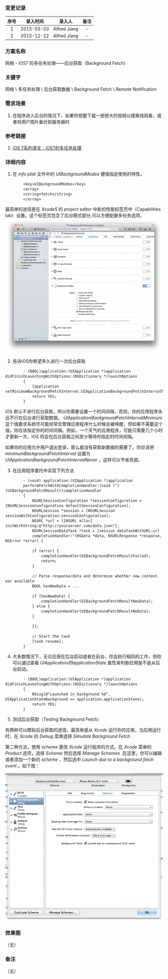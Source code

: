 ### 变更记录

| 序号 | 录入时间 | 录入人 | 备注 |
|:--------:|:--------:|:--------:|:--------:|
| 1 | 2015-03-03 | Alfred Jiang | - |
| 2 | 2015-12-22 | Alfred Jiang | - |

### 方案名称

网络 - iOS7 的多任务处理——后台获取（Background Fetch）

### 关键字

网络 \ 多任务处理 \ 后台获取数据 \ Background Fetch \ Remote Notification

### 需求场景

1. 在程序进入后台的情况下，如果你想要下载一部很大的视频以便离线观看，或者将用户图片备份到服务器时

### 参考链接

1. [iOS 7系列译文：iOS7的多任务处理](http://www.kuqin.com/shuoit/20131223/337138.html)

### 详细内容

1. 在 *info plist* 文件中的 *UIBackgroundModes* 健值指定使用的特性。
```
        <key>UIBackgroundModes</key>
        <array>
        <string>fetch</string>
        </array>
```

 最简单的途径是在 *Xcode5* 的 *project editor* 中新的性能标签页中（Capabilities tab）设置，这个标签页包含了后台模式部分,可以方便配置多任务选项。
 ![back_fetch](Images/Image_00043_00001.jpg)

2. 告诉iOS你希望多久进行一次后台获取
```
        - (BOOL)application:(UIApplication *)application didFinishLaunchingWithOptions:(NSDictionary *)launchOptions
        {
            [application setMinimumBackgroundFetchInterval:UIApplicationBackgroundFetchIntervalMinimum];
            return YES;
        }
```

 iOS 默认不进行后台获取，所以你需要设置一个时间间隔，否则，你的应用程序永远不行在后台进行获取数据。 *UIApplicationBackgroundFetchIntervalMinimum* 这个值要求系统尽可能经常去管理应用程序什么时候会被唤醒，但如果不需要这个值，你应该指定你的时间间隔。例如，一个天气的应用程序，可能只需要几个小时才更新一次，iOS 将会在后台获取之间至少等待你指定的时间间隔。

 如果你的应用允许用户退出登录，那么就没有获取新数据的需要了，你应该把 *minimumBackgroundFetchInterval* 设置为 *UIApplicationBackgroundFetchIntervalNever* ，这样可以节省资源。

3. 在应用程序委托中实现下列方法
```
        - (void) application:(UIApplication *)application
        performFetchWithCompletionHandler:(void (^)(UIBackgroundFetchResult))completionHandler
        {
            NSURLSessionConfiguration *sessionConfiguration = [NSURLSessionConfiguration defaultSessionConfiguration];
            NSURLSession *session = [NSURLSession sessionWithConfiguration:sessionConfiguration];
            NSURL *url = [[NSURL alloc] initWithString:@"http://yourserver.com/data.json"];
            NSURLSessionDataTask *task = [session dataTaskWithURL:url
            completionHandler:^(NSData *data, NSURLResponse *response, NSError *error) {

            if (error) {
                completionHandler(UIBackgroundFetchResultFailed);
                return;
            }

            // Parse response/data and determine whether new content was available
            BOOL hasNewData = ...

            if (hasNewData) {
                completionHandler(UIBackgroundFetchResultNewData);
            } else {
                completionHandler(UIBackgroundFetchResultNoData);
            }

            }];

            // Start the task
            [task resume];
        }
```

4. 大多数情况下，无论应用在后台启动或者在前台，你会执行相同的工作，但你可以通过查看 *UIApplication的applicationState* 属性来判断应用是不是从后台启动。
```
        - (BOOL)application:(UIApplication *)application didFinishLaunchingWithOptions:(NSDictionary *)launchOptions
        {
            NSLog(@"Launched in background %d", UIApplicationStateBackground == application.applicationState);
            return YES;
        }
```

5. 测试后台获取（Testing Background Fetch）

 有两种可以模拟后台获取的途径。最简单是从 *Xcode* 运行你的应用，当应用运行时，在 *Xcode* 的 *Debug* 菜单选择 *Simulate Background Fetch* .

 第二种方法，使用 *scheme* 更改 *Xcode* 运行程序的方式。在 *Xcode* 菜单的 *Product* 选项，选择 *Scheme* 然后选择 *Manage Schemes* .在这里，你可以编辑或者添加一个新的 *scheme* ，然后选中 *Launch due to a background fetch event* 。如下图：

![back_fetch_2](images/Image_00043_00002.png)

### 效果图
（无）

### 备注
（无）